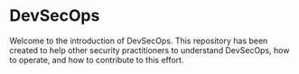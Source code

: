 DevSecOps
=========

Welcome to the introduction of DevSecOps.  This repository has been created to help other security practitioners to understand DevSecOps, how to operate, and how to contribute to this effort.
